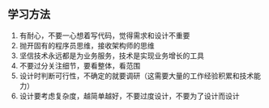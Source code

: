 ## 学习方法
1. 有耐心，不要一心想着写代码，觉得需求和设计不重要
2. 抛开固有的程序员思维，接收架构师的思维
3. 坚信技术永远都是为业务服务，技术是实现业务增长的工具
4. 不要过分关注细节，要看整体，看范围
5. 设计时判断可行性，不确定的就要调研（这需要大量的工作经验积累和技术能力）
6. 设计要考虑复杂度，越简单越好，不要过度设计，不要为了设计而设计

## 